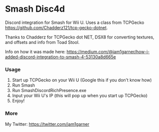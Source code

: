 # Smash Disc4d

Discord integration for Smash for Wii U. Uses a class from TCPGecko https://github.com/Chadderz121/tcp-gecko-dotnet.

Thanks to Chadderz for TCPGecko dot NET, DSX8 for converting textures, and offsets and info from Toad Stool.

Info on how it was made here: https://medium.com/@jam1garner/how-i-added-discord-integration-to-smash-4-53130a8d665e

### Usage

1. Start up TCPGecko on your Wii U (Google this if you don't know how)
2. Run Smash
3. Run SmashDiscordRichPresence.exe
4. Input your Wii U's IP (this will pop up when you start up TCPGecko)
5. Enjoy!

### More

My Twitter: https://twitter.com/jam1garner
